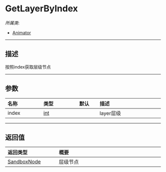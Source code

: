 # GetLayerByIndex

*所属类*:
* [Animator](/Api/Classes/Animation/Animator.md)
------------------------------------------------------------------------------------------
## 描述

按照index获取层级节点

------------------------------------------------------------------------------------------
## 参数

|<div style="width:100px">名称</div>|<div style="width:100px">类型</div>|<div style="width:50px">默认</div>|<div style="width:350px">描述</div>|
|:---|:---|:---|:---|
|index|[int](/Api/DataType/Number.md)||layer层级|

------------------------------------------------------------------------------------------
## 返回值

|<div style="width:150px">返回类型</div>|<div style="width:520px">概要</div>|
|:---|:---|
|[SandboxNode](/Api/Classes/Base/SandboxNode.md)|层级节点|
